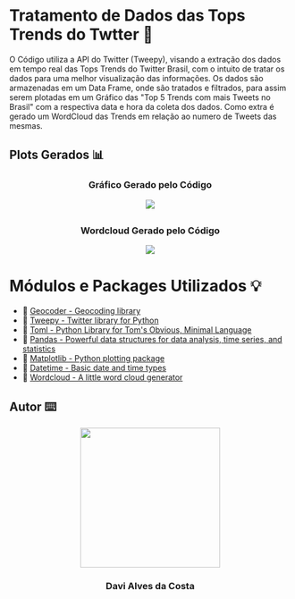 # Tratamento de Dados das Tops Trends do Twtter 📑
O Código utiliza a API do Twitter (Tweepy), visando a extração dos dados em tempo real das Tops Trends do Twitter Brasil, com o intuito de tratar os dados para uma melhor visualização das informações. Os dados são armazenadas em um Data Frame, onde são tratados e filtrados, para assim serem plotadas em um Gráfico das "Top 5 Trends com mais Tweets no Brasil" com a respectiva data e hora da coleta dos dados. Como extra é gerado um WordCloud das Trends em relação ao numero de Tweets das mesmas. 

## Plots Gerados 📊<br>

### <p align="center"> Gráfico Gerado pelo Código</p>
<p align="center">
  <img src="https://raw.githubusercontent.com/Davi4076018/Tratamento_de_Dados_das_Tops_Trends_do_Twtter/main/readme-images/Figure_1.png" />
</p>

##

### <p align="center"> Wordcloud Gerado pelo Código</p>
<p align="center">
  <img src="https://raw.githubusercontent.com/Davi4076018/Tratamento_de_Dados_das_Tops_Trends_do_Twtter/main/readme-images/Figure_2.png" />
</p>


# Módulos e Packages Utilizados 💡

- 🔗 [Geocoder - Geocoding library](https://pypi.org/project/geocoder/)
- 🔗 [Tweepy - Twitter library for Python](https://pypi.org/project/tweepy/)
- 🔗 [Toml - Python Library for Tom's Obvious, Minimal Language](https://pypi.org/project/toml/)
- 🔗 [Pandas - Powerful data structures for data analysis, time series, and statistics](https://pypi.org/project/pandas/)
- 🔗 [Matplotlib - Python plotting package](https://pypi.org/project/matplotlib/)
- 🔗 [Datetime - Basic date and time types](https://docs.python.org/3/library/datetime.html)
- 🔗 [Wordcloud - A little word cloud generator](https://pypi.org/project/wordcloud/)


## Autor ⌨️

<p align="center">
  <img src= "https://avatars.githubusercontent.com/u/89622689?v=4" width = "250px"></a>
  <h3 align="center">Davi Alves da Costa</h3>
</p>
